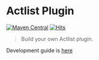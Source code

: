 # Actlist Plugin

[![Maven Central](https://img.shields.io/maven-central/v/org.silentsoft/actlist-plugin)](https://search.maven.org/artifact/org.silentsoft/actlist-plugin)
[![Hits](https://hits.sh/github.com/silentsoft/actlist-plugin.svg)](https://hits.sh)

> Build your own Actlist plugin.

Development guide is [here](http://actlist.silentsoft.org/docs/quick-start/)
